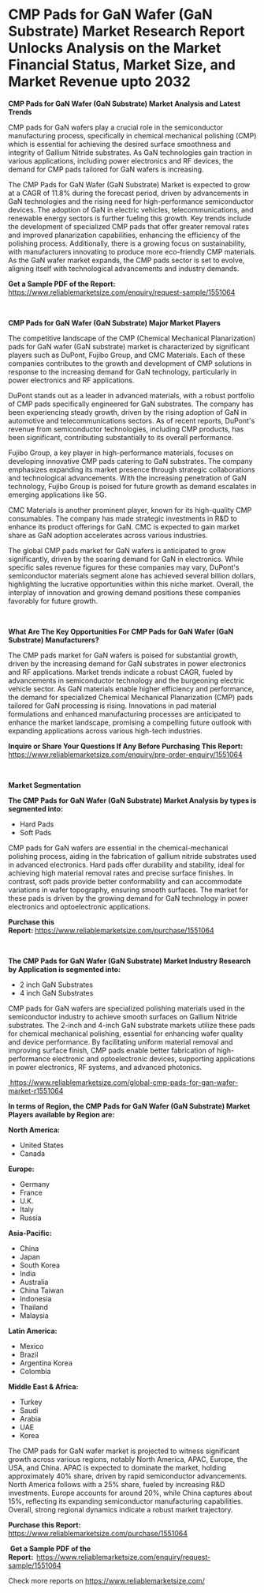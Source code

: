 <p><h1>CMP Pads for GaN Wafer (GaN Substrate) Market Research Report Unlocks Analysis on the Market Financial Status, Market Size, and Market Revenue upto 2032</h1></p><p><strong>CMP Pads for GaN Wafer (GaN Substrate) Market Analysis and Latest Trends</strong></p>
<p><p>CMP pads for GaN wafers play a crucial role in the semiconductor manufacturing process, specifically in chemical mechanical polishing (CMP) which is essential for achieving the desired surface smoothness and integrity of Gallium Nitride substrates. As GaN technologies gain traction in various applications, including power electronics and RF devices, the demand for CMP pads tailored for GaN wafers is increasing.</p><p>The CMP Pads for GaN Wafer (GaN Substrate) Market is expected to grow at a CAGR of 11.8% during the forecast period, driven by advancements in GaN technologies and the rising need for high-performance semiconductor devices. The adoption of GaN in electric vehicles, telecommunications, and renewable energy sectors is further fueling this growth. Key trends include the development of specialized CMP pads that offer greater removal rates and improved planarization capabilities, enhancing the efficiency of the polishing process. Additionally, there is a growing focus on sustainability, with manufacturers innovating to produce more eco-friendly CMP materials. As the GaN wafer market expands, the CMP pads sector is set to evolve, aligning itself with technological advancements and industry demands.</p></p>
<p><strong>Get a Sample PDF of the Report:&nbsp;</strong> <a href="https://www.reliablemarketsize.com/enquiry/request-sample/1551064?utm_campaign=1743&utm_medium=2&utm_source=Github&utm_content=ia&utm_term=28022025&utm_id=cmp-pads-for-gan-wafer-gan-substrate">https://www.reliablemarketsize.com/enquiry/request-sample/1551064</a></p>
<p>&nbsp;</p>
<p><strong>CMP Pads for GaN Wafer (GaN Substrate) Major Market Players</strong></p>
<p><p>The competitive landscape of the CMP (Chemical Mechanical Planarization) pads for GaN wafer (GaN substrate) market is characterized by significant players such as DuPont, Fujibo Group, and CMC Materials. Each of these companies contributes to the growth and development of CMP solutions in response to the increasing demand for GaN technology, particularly in power electronics and RF applications.</p><p>DuPont stands out as a leader in advanced materials, with a robust portfolio of CMP pads specifically engineered for GaN substrates. The company has been experiencing steady growth, driven by the rising adoption of GaN in automotive and telecommunications sectors. As of recent reports, DuPont's revenue from semiconductor technologies, including CMP products, has been significant, contributing substantially to its overall performance.</p><p>Fujibo Group, a key player in high-performance materials, focuses on developing innovative CMP pads catering to GaN substrates. The company emphasizes expanding its market presence through strategic collaborations and technological advancements. With the increasing penetration of GaN technology, Fujibo Group is poised for future growth as demand escalates in emerging applications like 5G.</p><p>CMC Materials is another prominent player, known for its high-quality CMP consumables. The company has made strategic investments in R&D to enhance its product offerings for GaN. CMC is expected to gain market share as GaN adoption accelerates across various industries.</p><p>The global CMP pads market for GaN wafers is anticipated to grow significantly, driven by the soaring demand for GaN in electronics. While specific sales revenue figures for these companies may vary, DuPont's semiconductor materials segment alone has achieved several billion dollars, highlighting the lucrative opportunities within this niche market. Overall, the interplay of innovation and growing demand positions these companies favorably for future growth.</p></p>
<p>&nbsp;</p>
<p><strong>What Are The Key Opportunities For CMP Pads for GaN Wafer (GaN Substrate) Manufacturers?</strong></p>
<p><p>The CMP pads market for GaN wafers is poised for substantial growth, driven by the increasing demand for GaN substrates in power electronics and RF applications. Market trends indicate a robust CAGR, fueled by advancements in semiconductor technology and the burgeoning electric vehicle sector. As GaN materials enable higher efficiency and performance, the demand for specialized Chemical Mechanical Planarization (CMP) pads tailored for GaN processing is rising. Innovations in pad material formulations and enhanced manufacturing processes are anticipated to enhance the market landscape, promising a compelling future outlook with expanding applications across various high-tech industries.</p></p>
<p><strong>Inquire or Share Your Questions If Any Before Purchasing This Report:</strong> <a href="https://www.reliablemarketsize.com/enquiry/pre-order-enquiry/1551064?utm_campaign=1743&utm_medium=2&utm_source=Github&utm_content=ia&utm_term=28022025&utm_id=cmp-pads-for-gan-wafer-gan-substrate">https://www.reliablemarketsize.com/enquiry/pre-order-enquiry/1551064</a></p>
<p>&nbsp;</p>
<p><strong>Market Segmentation</strong></p>
<p><strong>The CMP Pads for GaN Wafer (GaN Substrate) Market Analysis by types is segmented into:</strong></p>
<p><ul><li>Hard Pads</li><li>Soft Pads</li></ul></p>
<p><p>CMP pads for GaN wafers are essential in the chemical-mechanical polishing process, aiding in the fabrication of gallium nitride substrates used in advanced electronics. Hard pads offer durability and stability, ideal for achieving high material removal rates and precise surface finishes. In contrast, soft pads provide better conformability and can accommodate variations in wafer topography, ensuring smooth surfaces. The market for these pads is driven by the growing demand for GaN technology in power electronics and optoelectronic applications.</p></p>
<p><strong>Purchase this Report:&nbsp;</strong><a href="https://www.reliablemarketsize.com/purchase/1551064?utm_campaign=1743&utm_medium=2&utm_source=Github&utm_content=ia&utm_term=28022025&utm_id=cmp-pads-for-gan-wafer-gan-substrate">https://www.reliablemarketsize.com/purchase/1551064</a></p>
<p>&nbsp;</p>
<p><strong>The CMP Pads for GaN Wafer (GaN Substrate) Market Industry Research by Application is segmented into:</strong></p>
<p><ul><li>2 inch GaN Substrates</li><li>4 inch GaN Substrates</li></ul></p>
<p><p>CMP pads for GaN wafers are specialized polishing materials used in the semiconductor industry to achieve smooth surfaces on Gallium Nitride substrates. The 2-inch and 4-inch GaN substrate markets utilize these pads for chemical mechanical polishing, essential for enhancing wafer quality and device performance. By facilitating uniform material removal and improving surface finish, CMP pads enable better fabrication of high-performance electronic and optoelectronic devices, supporting applications in power electronics, RF systems, and advanced photonics.</p></p>
<p><a href="https://www.reliablemarketsize.com/global-cmp-pads-for-gan-wafer-market-r1551064?utm_campaign=1743&utm_medium=2&utm_source=Github&utm_content=ia&utm_term=28022025&utm_id=cmp-pads-for-gan-wafer-gan-substrate">&nbsp;https://www.reliablemarketsize.com/global-cmp-pads-for-gan-wafer-market-r1551064</a></p>
<p><strong>In terms of Region, the CMP Pads for GaN Wafer (GaN Substrate) Market Players available by Region are:</strong></p>
<p>
    <p> <strong> North America: </strong>
        <ul>
            <li>United States</li>
            <li>Canada</li>
        </ul>
        </p> 
    <p> <strong> Europe: </strong>
        <ul>
            <li>Germany</li>
            <li>France</li>
            <li>U.K.</li>
            <li>Italy</li>
            <li>Russia</li>
        </ul>
        </p> 
    <p> <strong> Asia-Pacific: </strong>
        <ul>
            <li>China</li>
            <li>Japan</li>
            <li>South Korea</li>
            <li>India</li>
            <li>Australia</li>
            <li>China Taiwan</li>
            <li>Indonesia</li>
            <li>Thailand</li>
            <li>Malaysia</li>
        </ul>
        </p> 
    <p> <strong> Latin America: </strong>
        <ul>
            <li>Mexico</li>
            <li>Brazil</li>
            <li>Argentina Korea</li>
            <li>Colombia</li>
        </ul>
        </p> 
    <p> <strong> Middle East & Africa: </strong>
        <ul>
            <li>Turkey</li>
            <li>Saudi</li>
            <li>Arabia</li>
            <li>UAE</li>
            <li>Korea</li>
        </ul>
    </p>
    </p>
<p><p>The CMP pads for GaN wafer market is projected to witness significant growth across various regions, notably North America, APAC, Europe, the USA, and China. APAC is expected to dominate the market, holding approximately 40% share, driven by rapid semiconductor advancements. North America follows with a 25% share, fueled by increasing R&D investments. Europe accounts for around 20%, while China captures about 15%, reflecting its expanding semiconductor manufacturing capabilities. Overall, strong regional dynamics indicate a robust market trajectory.</p></p>
<p><strong>Purchase this Report: </strong><a href="https://www.reliablemarketsize.com/purchase/1551064?utm_campaign=1743&utm_medium=2&utm_source=Github&utm_content=ia&utm_term=28022025&utm_id=cmp-pads-for-gan-wafer-gan-substrate">https://www.reliablemarketsize.com/purchase/1551064</a></p>
<p>&nbsp;<strong>Get a Sample PDF of the Report:&nbsp;&nbsp;</strong><a href="https://www.reliablemarketsize.com/enquiry/request-sample/1551064?utm_campaign=1743&utm_medium=2&utm_source=Github&utm_content=ia&utm_term=28022025&utm_id=cmp-pads-for-gan-wafer-gan-substrate">https://www.reliablemarketsize.com/enquiry/request-sample/1551064</a></p>
<p><strong></strong></p>
<p>Check more reports on <a href="https://www.reliablemarketsize.com/?utm_campaign=1743&utm_medium=2&utm_source=Github&utm_content=ia&utm_term=28022025&utm_id=cmp-pads-for-gan-wafer-gan-substrate">https://www.reliablemarketsize.com/</a></p>